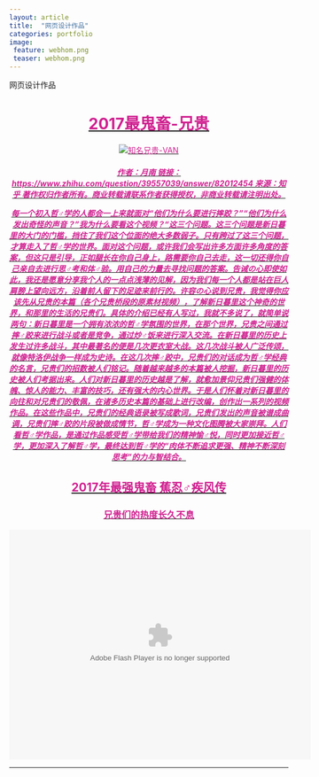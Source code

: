 ```yaml
---
layout: article
title:  "网页设计作品"
categories: portfolio
image: 
 feature: webhom.png
 teaser: webhom.png
---
```

网页设计作品

<div class="text" style="text-align:center"><a class="hover-black" href=""><font color="#D02090"><h1>2017最鬼畜-兄贵</h1>
<img src="https://gss0.bdstatic.com/94o3dSag_xI4khGkpoWK1HF6hhy/baike/c0%3Dbaike80%2C5%2C5%2C80%2C26/sign=f4849dd3a7c27d1eb12b33967abcc60b/21a4462309f79052b89968490ff3d7ca7acbd5c6.jpg"  alt="知名兄贵-VAN" />
<h5>作者：月南
链接：https://www.zhihu.com/question/39557039/answer/82012454
来源：知乎
著作权归作者所有。商业转载请联系作者获得授权，非商业转载请注明出处。

每一个初入哲♂学的人都会一上来就面对“他们为什么要进行摔跤？”“他们为什么发出奇怪的声音？”我为什么要看这个视频？“这三个问题。这三个问题是新日暮里的大门的门槛，挡住了我们这个位面的绝大多数弱子。只有跨过了这三个问题，才算走入了哲♂学的世界。面对这个问题，或许我们会写出许多方面许多角度的答案，但这只是引导，正如腿长在你自己身上，路需要你自己去走，这一切还得你自己亲自去进行思♂考和体♂验。用自己的力量去寻找问题的答案。告诫の心即使如此，我还是愿意分享我个人的一点点浅薄的见解，因为我们每一个人都是站在巨人肩膀上望向远方，沿着前人留下的足迹来前行的。许容の心说到兄贵，我觉得你应该先从兄贵的本篇（各个兄贵桥段的原素材视频），了解新日暮里这个神奇的世界，和那里的生活的兄贵们。具体的介绍已经有人写过，我就不多说了，就简单说两句：新日暮里是一个拥有浓浓的哲♂学氛围的世界，在那个世界，兄贵之间通过摔♂跤来进行战斗或者是竞争，通过炒♂饭来进行深入交流。在新日暮里的历史上发生过许多战斗，其中最著名的便是几次更衣室大战。这几次战斗被人广泛传颂，就像特洛伊战争一样成为史诗。在这几次摔♂跤中，兄贵们的对话成为哲♂学经典的名言，兄贵们的招数被人们铭记。随着越来越多的本篇被人挖掘，新日暮里的历史被人们考据出来。人们对新日暮里的历史越是了解，就愈加景仰兄贵们强健的体魄、惊人的能力、丰富的技巧，还有强大的内心世界。于是人们怀着对新日暮里的向往和对兄贵们的敬佩，在诸多历史本篇的基础上进行改编，创作出一系列的视频作品。在这些作品中，兄贵们的经典语录被写成歌词，兄贵们发出的声音被谱成曲调，兄贵们摔♂跤的片段被做成情节，哲♂学成为一种文化图腾被大家崇拜。人们看哲♂学作品，是通过作品感受哲♂学带给我们的精神愉♂悦，同时更加接近哲♂学，更加深入了解哲♂学，最终达到哲♂学的“肉体不断追求更强、精神不断深刻思考”的力与智结合。</h5>
<h2>2017年最强鬼畜 蕉忍♂疾风传</h2>
<h3>兄贵们的热度长久不息</h3>
<center><embed height="415" width="544" quality="high" allowfullscreen="true" type="application/x-shockwave-flash" src="//static.hdslb.com/miniloader.swf" flashvars="aid=11009508&page=1" pluginspage="//www.adobe.com/shockwave/download/download.cgi?P1_Prod_Version=ShockwaveFlash"></embed></center>
<hr />

